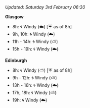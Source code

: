 *Updated: Saturday 3rd February 06:30*

**Glasgow**

* 8h: :cyclone: Windy (:cloud:) [:umbrella: as of 8h]
* 9h, 10h: :cyclone: Windy (:cloud:)
* 11h - 14h: :cyclone: Windy (:partly_sunny:)
* 15h - 19h: :cyclone: Windy (:cloud:)

**Edinburgh**

* 8h: :cyclone: Windy (:partly_sunny:) [:umbrella: as of 8h]
* 9h - 12h: :cyclone: Windy (:partly_sunny:)
* 13h - 16h: :cyclone: Windy (:cloud:)
* 17h, 18h: :cyclone: Windy (:partly_sunny:)
* 19h: :cyclone: Windy (:cloud:)
